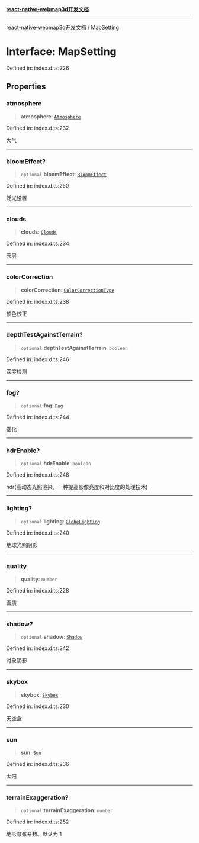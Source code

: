 [**react-native-webmap3d开发文档**](../README.md)

***

[react-native-webmap3d开发文档](../globals.md) / MapSetting

# Interface: MapSetting

Defined in: index.d.ts:226

## Properties

### atmosphere

> **atmosphere**: [`Atmosphere`](Atmosphere.md)

Defined in: index.d.ts:232

大气

***

### bloomEffect?

> `optional` **bloomEffect**: [`BloomEffect`](BloomEffect.md)

Defined in: index.d.ts:250

泛光设置

***

### clouds

> **clouds**: [`Clouds`](Clouds.md)

Defined in: index.d.ts:234

云层

***

### colorCorrection

> **colorCorrection**: [`ColorCorrectionType`](ColorCorrectionType.md)

Defined in: index.d.ts:238

颜色校正

***

### depthTestAgainstTerrain?

> `optional` **depthTestAgainstTerrain**: `boolean`

Defined in: index.d.ts:246

深度检测

***

### fog?

> `optional` **fog**: [`Fog`](Fog.md)

Defined in: index.d.ts:244

雾化

***

### hdrEnable?

> `optional` **hdrEnable**: `boolean`

Defined in: index.d.ts:248

hdr(高动态光照渲染，一种提高影像亮度和对比度的处理技术)

***

### lighting?

> `optional` **lighting**: [`GlobeLighting`](GlobeLighting.md)

Defined in: index.d.ts:240

地球光照阴影

***

### quality

> **quality**: `number`

Defined in: index.d.ts:228

画质

***

### shadow?

> `optional` **shadow**: [`Shadow`](Shadow.md)

Defined in: index.d.ts:242

对象阴影

***

### skybox

> **skybox**: [`Skybox`](Skybox.md)

Defined in: index.d.ts:230

天空盒

***

### sun

> **sun**: [`Sun`](Sun.md)

Defined in: index.d.ts:236

太阳

***

### terrainExaggeration?

> `optional` **terrainExaggeration**: `number`

Defined in: index.d.ts:252

地形夸张系数。默认为 1
